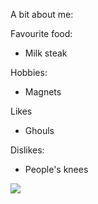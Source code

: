 <!--
**Connell97/Connell97** is a ✨ _special_ ✨ repository because its `README.md` (this file) appears on your GitHub profile.

Here are some ideas to get you started:

- 🔭 I’m currently working on ...
- 🌱 I’m currently learning ...
- 👯 I’m looking to collaborate on ...
- 🤔 I’m looking for help with ...
- 💬 Ask me about ...
- 📫 How to reach me: ...
- 😄 Pronouns: ...
- ⚡ Fun fact: ...
-->

A bit about me:

Favourite food:
- Milk steak

Hobbies:
- Magnets

Likes
- Ghouls

Dislikes:
- People's knees

![](https://github.com/Connell97/Connell97/blob/main/images/nemo.gif?raw=true)
